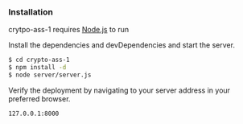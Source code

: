 
### Installation

crytpo-ass-1 requires [Node.js](https://nodejs.org/) to run

Install the dependencies and devDependencies and start the server.

```sh
$ cd crypto-ass-1
$ npm install -d
$ node server/server.js
```

Verify the deployment by navigating to your server address in your preferred browser.

```sh
127.0.0.1:8000
```
